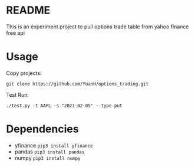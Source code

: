 # README
This is an experiment project to pull options trade table from yahoo finance free api


# Usage
Copy projects:
```
git clone https://github.com/YuanH/options_trading.git
```

Test Run:
```
./test.py -t AAPL -s "2021-02-05" --type put
```

# Dependencies
* yfinance `pip3 install yfinance`
* pandas `pip3 install pandas`
* numpy `pip3 install numpy`
